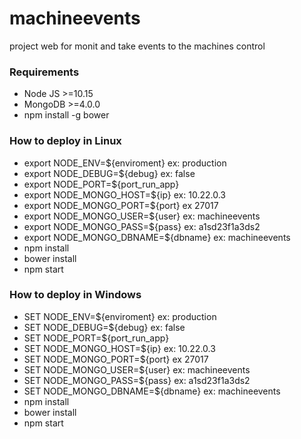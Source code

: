 # machineevents
project web for monit and take events to the machines control

### Requirements
- Node JS >=10.15
- MongoDB >=4.0.0
- npm install -g bower

### How to deploy in Linux
- export NODE_ENV=${enviroment} ex: production
- export NODE_DEBUG=${debug} ex: false
- export NODE_PORT=${port_run_app}
- export NODE_MONGO_HOST=${ip} ex: 10.22.0.3
- export NODE_MONGO_PORT=${port} ex 27017
- export NODE_MONGO_USER=${user} ex: machineevents
- export NODE_MONGO_PASS=${pass} ex: a1sd23f1a3ds2
- export NODE_MONGO_DBNAME=${dbname} ex: machineevents
- npm install
- bower install
- npm start

### How to deploy in Windows
- SET NODE_ENV=${enviroment} ex: production
- SET NODE_DEBUG=${debug} ex: false
- SET NODE_PORT=${port_run_app}
- SET NODE_MONGO_HOST=${ip} ex: 10.22.0.3
- SET NODE_MONGO_PORT=${port} ex 27017
- SET NODE_MONGO_USER=${user} ex: machineevents
- SET NODE_MONGO_PASS=${pass} ex: a1sd23f1a3ds2
- SET NODE_MONGO_DBNAME=${dbname} ex: machineevents
- npm install
- bower install
- npm start
